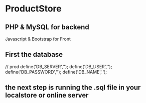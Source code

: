 # ProductStore

PHP & MySQL for backend
-
Javascript & Bootstrap for Front

## First the database 

// prod
define('DB_SERVER','');
define('DB_USER','');
define('DB_PASSWORD','');
define('DB_NAME','');


## the next step is running the .sql file in your localstore or online server

